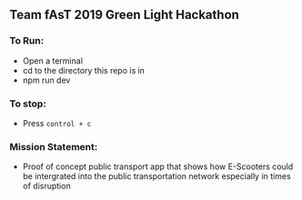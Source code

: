 ## Team fAsT 2019 Green Light Hackathon

### To Run:
* Open a terminal
* cd to the directory this repo is in
* npm run dev

### To stop:
* Press ```control + c```

### Mission Statement:
* Proof of concept public transport app that shows how E-Scooters could be intergrated into the public transportation network especially in times of disruption

